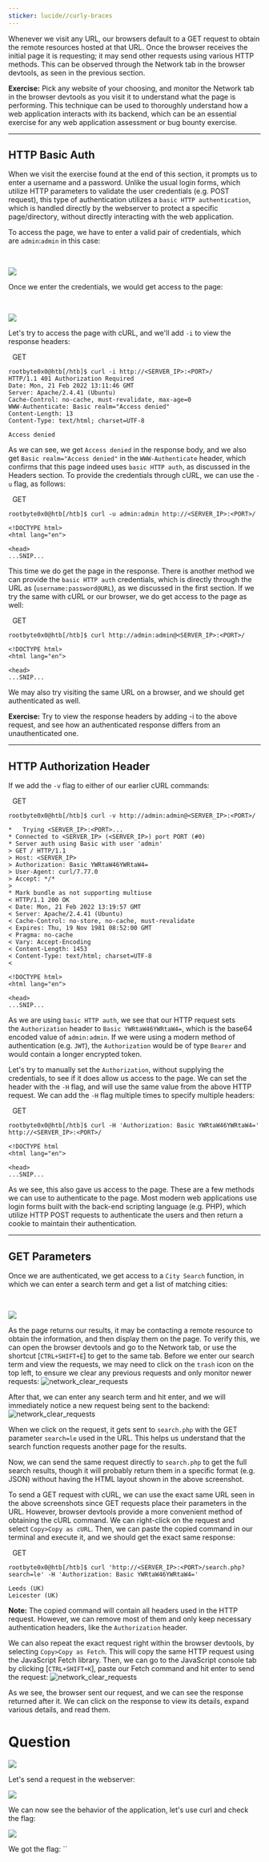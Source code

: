 ```yaml
---
sticker: lucide//curly-braces
---
```

Whenever we visit any URL, our browsers default to a GET request to obtain the remote resources hosted at that URL. Once the browser receives the initial page it is requesting; it may send other requests using various HTTP methods. This can be observed through the Network tab in the browser devtools, as seen in the previous section.

**Exercise:** Pick any website of your choosing, and monitor the Network tab in the browser devtools as you visit it to understand what the page is performing. This technique can be used to thoroughly understand how a web application interacts with its backend, which can be an essential exercise for any web application assessment or bug bounty exercise.

---

## HTTP Basic Auth

When we visit the exercise found at the end of this section, it prompts us to enter a username and a password. Unlike the usual login forms, which utilize HTTP parameters to validate the user credentials (e.g. POST request), this type of authentication utilizes a `basic HTTP authentication`, which is handled directly by the webserver to protect a specific page/directory, without directly interacting with the web application.

To access the page, we have to enter a valid pair of credentials, which are `admin`:`admin` in this case:

   

![](https://academy.hackthebox.com/storage/modules/35/http_auth_login.jpg)

Once we enter the credentials, we would get access to the page:

   

![](https://academy.hackthebox.com/storage/modules/35/http_auth_index.jpg)

Let's try to access the page with cURL, and we'll add `-i` to view the response headers:

  GET

```shell-session
rootbyte0x0@htb[/htb]$ curl -i http://<SERVER_IP>:<PORT>/
HTTP/1.1 401 Authorization Required
Date: Mon, 21 Feb 2022 13:11:46 GMT
Server: Apache/2.4.41 (Ubuntu)
Cache-Control: no-cache, must-revalidate, max-age=0
WWW-Authenticate: Basic realm="Access denied"
Content-Length: 13
Content-Type: text/html; charset=UTF-8

Access denied
```

As we can see, we get `Access denied` in the response body, and we also get `Basic realm="Access denied"` in the `WWW-Authenticate` header, which confirms that this page indeed uses `basic HTTP auth`, as discussed in the Headers section. To provide the credentials through cURL, we can use the `-u` flag, as follows:

  GET

```shell-session
rootbyte0x0@htb[/htb]$ curl -u admin:admin http://<SERVER_IP>:<PORT>/

<!DOCTYPE html>
<html lang="en">

<head>
...SNIP...
```

This time we do get the page in the response. There is another method we can provide the `basic HTTP auth` credentials, which is directly through the URL as (`username:password@URL`), as we discussed in the first section. If we try the same with cURL or our browser, we do get access to the page as well:

  GET

```shell-session
rootbyte0x0@htb[/htb]$ curl http://admin:admin@<SERVER_IP>:<PORT>/

<!DOCTYPE html>
<html lang="en">

<head>
...SNIP...
```

We may also try visiting the same URL on a browser, and we should get authenticated as well.

**Exercise:** Try to view the response headers by adding -i to the above request, and see how an authenticated response differs from an unauthenticated one.

---

## HTTP Authorization Header

If we add the `-v` flag to either of our earlier cURL commands:

  GET

```shell-session
rootbyte0x0@htb[/htb]$ curl -v http://admin:admin@<SERVER_IP>:<PORT>/

*   Trying <SERVER_IP>:<PORT>...
* Connected to <SERVER_IP> (<SERVER_IP>) port PORT (#0)
* Server auth using Basic with user 'admin'
> GET / HTTP/1.1
> Host: <SERVER_IP>
> Authorization: Basic YWRtaW46YWRtaW4=
> User-Agent: curl/7.77.0
> Accept: */*
> 
* Mark bundle as not supporting multiuse
< HTTP/1.1 200 OK
< Date: Mon, 21 Feb 2022 13:19:57 GMT
< Server: Apache/2.4.41 (Ubuntu)
< Cache-Control: no-store, no-cache, must-revalidate
< Expires: Thu, 19 Nov 1981 08:52:00 GMT
< Pragma: no-cache
< Vary: Accept-Encoding
< Content-Length: 1453
< Content-Type: text/html; charset=UTF-8
< 

<!DOCTYPE html>
<html lang="en">

<head>
...SNIP...
```

As we are using `basic HTTP auth`, we see that our HTTP request sets the `Authorization` header to `Basic YWRtaW46YWRtaW4=`, which is the base64 encoded value of `admin:admin`. If we were using a modern method of authentication (e.g. `JWT`), the `Authorization` would be of type `Bearer` and would contain a longer encrypted token.

Let's try to manually set the `Authorization`, without supplying the credentials, to see if it does allow us access to the page. We can set the header with the `-H` flag, and will use the same value from the above HTTP request. We can add the `-H` flag multiple times to specify multiple headers:

  GET

```shell-session
rootbyte0x0@htb[/htb]$ curl -H 'Authorization: Basic YWRtaW46YWRtaW4=' http://<SERVER_IP>:<PORT>/

<!DOCTYPE html
<html lang="en">

<head>
...SNIP...
```

As we see, this also gave us access to the page. These are a few methods we can use to authenticate to the page. Most modern web applications use login forms built with the back-end scripting language (e.g. PHP), which utilize HTTP POST requests to authenticate the users and then return a cookie to maintain their authentication.

---

## GET Parameters

Once we are authenticated, we get access to a `City Search` function, in which we can enter a search term and get a list of matching cities:

   

![](https://academy.hackthebox.com/storage/modules/35/http_auth_index.jpg)

As the page returns our results, it may be contacting a remote resource to obtain the information, and then display them on the page. To verify this, we can open the browser devtools and go to the Network tab, or use the shortcut [`CTRL+SHIFT+E`] to get to the same tab. Before we enter our search term and view the requests, we may need to click on the `trash` icon on the top left, to ensure we clear any previous requests and only monitor newer requests: ![network_clear_requests](https://academy.hackthebox.com/storage/modules/35/network_clear_requests.jpg)

After that, we can enter any search term and hit enter, and we will immediately notice a new request being sent to the backend: ![network_clear_requests](https://academy.hackthebox.com/storage/modules/35/web_requests_get_search.jpg)

When we click on the request, it gets sent to `search.php` with the GET parameter `search=le` used in the URL. This helps us understand that the search function requests another page for the results.

Now, we can send the same request directly to `search.php` to get the full search results, though it will probably return them in a specific format (e.g. JSON) without having the HTML layout shown in the above screenshot.

To send a GET request with cURL, we can use the exact same URL seen in the above screenshots since GET requests place their parameters in the URL. However, browser devtools provide a more convenient method of obtaining the cURL command. We can right-click on the request and select `Copy>Copy as cURL`. Then, we can paste the copied command in our terminal and execute it, and we should get the exact same response:

  GET

```shell-session
rootbyte0x0@htb[/htb]$ curl 'http://<SERVER_IP>:<PORT>/search.php?search=le' -H 'Authorization: Basic YWRtaW46YWRtaW4='

Leeds (UK)
Leicester (UK)
```

**Note:** The copied command will contain all headers used in the HTTP request. However, we can remove most of them and only keep necessary authentication headers, like the `Authorization` header.

We can also repeat the exact request right within the browser devtools, by selecting `Copy>Copy as Fetch`. This will copy the same HTTP request using the JavaScript Fetch library. Then, we can go to the JavaScript console tab by clicking [`CTRL+SHIFT+K`], paste our Fetch command and hit enter to send the request: ![network_clear_requests](https://academy.hackthebox.com/storage/modules/35/web_requests_fetch_search.jpg)

As we see, the browser sent our request, and we can see the response returned after it. We can click on the response to view its details, expand various details, and read them.

# Question

![](../images/Pasted%20image%2020250122153703.png)

Let's send a request in the webserver:

![](../images/Pasted%20image%2020250122153827.png)

We can now see the behavior of the application, let's use curl and check the flag:

![](../images/Pasted%20image%2020250122154141.png)

We got the flag: ``